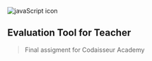 ![javaScript icon](https://github.com/Zefevr/FinalEvaluation/blob/master/dev-icons/js.svg)

## Evaluation Tool for Teacher
> Final assigment for Codaisseur Academy
